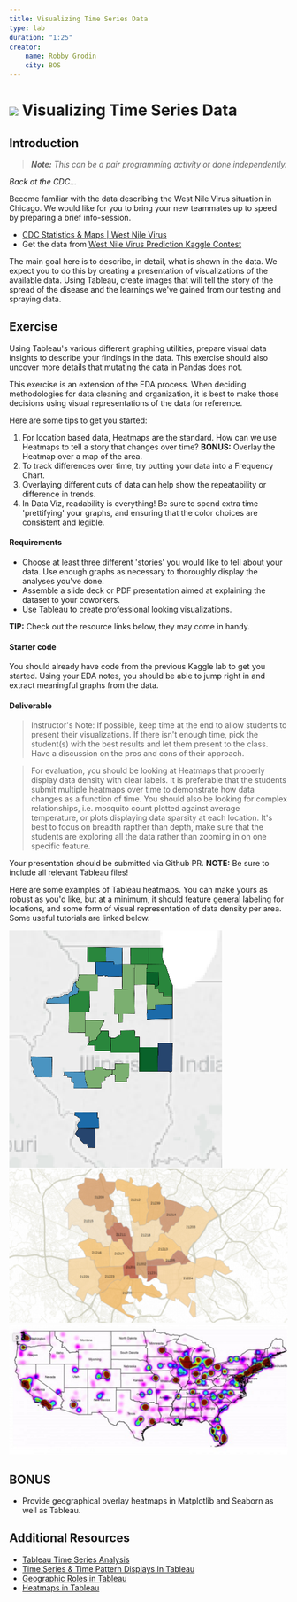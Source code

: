 ```yaml
---
title: Visualizing Time Series Data
type: lab
duration: "1:25"
creator:
    name: Robby Grodin
    city: BOS
---
```

# ![](https://ga-dash.s3.amazonaws.com/production/assets/logo-9f88ae6c9c3871690e33280fcf557f33.png) Visualizing Time Series Data

## Introduction

> ***Note:*** _This can be a pair programming activity or done independently._

_Back at the CDC..._

Become familiar with the data describing the West Nile Virus situation in Chicago. We would like for you to bring your new teammates up to speed by preparing a brief info-session.

- [CDC Statistics & Maps | West Nile Virus](http://www.cdc.gov/westnile/statsmaps/)
- Get the data from [West Nile Virus Prediction Kaggle Contest](https://www.kaggle.com/c/predict-west-nile-virus/)

The main goal here is to describe, in detail, what is shown in the data. We expect you to do this by creating a presentation of visualizations of the available data. Using Tableau, create images that will tell the story of the spread of the disease and the learnings we've gained from our testing and spraying data. 

## Exercise

Using Tableau's various different graphing utilities, prepare visual data insights to describe your findings in the data. This exercise should also uncover more details that mutating the data in Pandas does not.

This exercise is an extension of the EDA process. When deciding methodologies for data cleaning and organization, it is best to make those decisions using visual representations of the data for reference. 

Here are some tips to get you started:

1. For location based data, Heatmaps are the standard. How can we use Heatmaps to tell a story that changes over time? **BONUS:** Overlay the Heatmap over a map of the area.
1. To track differences over time, try putting your data into a Frequency Chart.
1. Overlaying different cuts of data can help show the repeatability or difference in trends.
1. In Data Viz, readability is everything! Be sure to spend extra time 'prettifying' your graphs, and ensuring that the color choices are consistent and legible.

#### Requirements

- Choose at least three different 'stories' you would like to tell about your data. Use enough graphs as necessary to thoroughly display the analyses you've done.
- Assemble a slide deck or PDF presentation aimed at explaining the dataset to your coworkers.
- Use Tableau to create professional looking visualizations.

**TIP:** Check out the resource links below, they may come in handy.

#### Starter code

You should already have code from the previous Kaggle lab to get you started. Using your EDA notes, you should be able to jump right in and extract meaningful graphs from the data.

#### Deliverable

> Instructor's Note: If possible, keep time at the end to allow students to present their visualizations. If there isn't enough time, pick the student(s) with the best results and let them present to the class. Have a discussion on the pros and cons of their approach.

> For evaluation, you should be looking at Heatmaps that properly display data density with clear labels. It is preferable that the students submit multiple heatmaps over time to demonstrate how data changes as a function of time. You should also be looking for complex relationships, i.e. mosquito count plotted against average temperature, or plots displaying data sparsity at each location. It's best to focus on breadth rapther than depth, make sure that the students are exploring all the data rather than zooming in on one specific feature.

Your presentation should be submitted via Github PR. **NOTE:** Be sure to include all relevant Tableau files!

Here are some examples of Tableau heatmaps. You can make yours as robust as you'd like, but at a minimum, it should feature general labeling for locations, and some form of visual representation of data density per area. Some useful tutorials are linked below.

![](./assets/images/hm1.png)
![](./assets/images/hm2.png)
![](./assets/images/hm3.png)

## **BONUS**

- Provide geographical overlay heatmaps in Matplotlib and Seaborn as well as Tableau.

## Additional Resources

- [Tableau Time Series Analysis](www.tableau.com/stories/topic/time-series-analysis)
- [Time Series & Time Pattern Displays In Tableau](https://canvas.uw.edu/courses/891359/assignments/2378170?module_item_id=5158795)
- [Geographic Roles in Tableau](http://onlinehelp.tableau.com/current/pro/online/windows/en-us/help.htm#maps_geographicroles.html)
- [Heatmaps in Tableau](http://ksrowell.com/blog-visualizing-data/2013/04/10/how-to-create-a-geographical-heat-map/)
